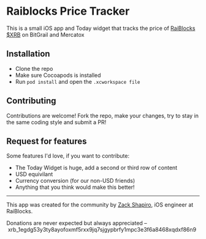 # Raiblocks Price Tracker

This is a small iOS app and Today widget that tracks the price of [RaiBlocks](https://raiblocks.net) [$XRB](https://coinmarketcap.com/currencies/raiblocks) on BitGrail and Mercatox

## Installation

* Clone the repo
* Make sure Cocoapods is installed
* Run `pod install` and open the `.xcworkspace file`

## Contributing

Contributions are welcome! Fork the repo, make your changes, try to stay in the same coding style and submit a PR!

## Request for features 
Some features I'd love, if you want to contribute: 

- The Today Widget is huge, add a second or third row of content
- USD equivilant
- Currency conversion (for our non-USD friends)
- Anything that you think would make this better!

---

This app was created for the community by [Zack Shapiro](https://twitter.com/zackshapiro), iOS engineer at RaiBlocks. 

Donations are never expected but always appreciated – xrb_1egdg53y3ty8ayofoxmf5rxx9jq7sjgypbrfy1mpc3e3f6a8468xqdxf86n9
